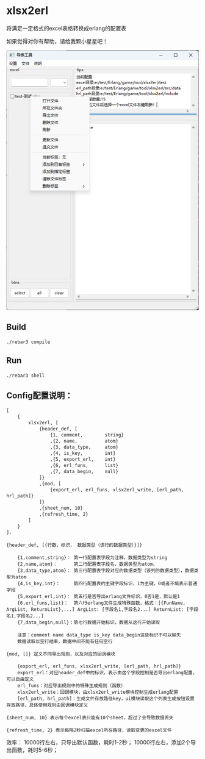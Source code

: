 xlsx2erl
=====

将满足一定格式的excel表格转换成erlang的配置表

如果觉得对你有帮助，请给我颗小星星吧！

![image](效果图.png)

Build
-----

    ./rebar3 compile


Run
-----
    ./rebar3 shell


Config配置说明：
-----
    [
        {
            xlsx2erl, [
                {header_def, [
                    {1, comment,        string}
                    ,{2, name,          atom}
                    ,{3, data_type,     atom}
                    ,{4, is_key,        int}
                    ,{5, export_erl,    int}
                    ,{6, erl_funs,      list} 
                    ,{7, data_begin,    null}
                ]}
                ,{mod, [
                    {export_erl, erl_funs, xlsx2erl_write, [erl_path, hrl_path]}
                ]}
                ,{sheet_num, 10}
                ,{refresh_time, 2}
            ]
        }
    ].    

    {header_def, [{行数，标识， 数据类型（该行的数据类型）}]}
    
        {1,comment,string}： 第一行配置表字段为注释，数据类型为string
        {2,name,atom}：      第二行配置表字段名，数据类型为atom，
        {3,data_type,atom}： 第三行配置表字段对应的数据类型（该列的数据类型），数据类型为atom
        {4,is_key,int}：     第四行配置表的主键字段标识，1为主键，0或者不填表示普通字段
        {5,export_erl,int}： 第五行是否导出erlang文件标识，0否1是，默认是1
        {6,erl_funs,list}：  第六行erlang文件生成特殊函数，格式：[{FunName, ArgList, ReturnList},...] ArgList: [字段名1,字段名2...] ReturnList: [字段名1,字段名2...]
        {7,data_begin,null}：第七行数据开始标识，数据从这行开始读取
    
        注意：comment name data_type is_key data_begin这些标识不可以缺失
        数据读取以空行结束，数据中间不能有任何空行
    
    {mod, []} 定义不同导出规则，以及对应的回调模块
    
        {export_erl, erl_funs, xlsx2erl_write, [erl_path, hrl_path]}
        export_erl：对应header_def中的标识，表示由这个字段控制是否导出erlang配置，可以自由定义
        erl_funs：对应导出规则中的特殊生成规则（函数）
        xlsx2erl_write：回调模块，由xlsx2erl_write模块控制生成erlang配置
        [erl_path, hrl_path]：生成文件存放路径key，ui模块读取这个列表生成按钮设置存放路径，具体使用规则由回调模块定义

    {sheet_num, 10} 表示每个excel表只能有10个sheet，超过了会导致数据丢失

    {refresh_time, 2} 表示每隔2秒扫描excel所在路径，读取变更的excel文件



效率：
    10000行左右，只导出默认函数，耗时1-2秒；
    10000行左右，添加2个导出函数，耗时5-6秒；












